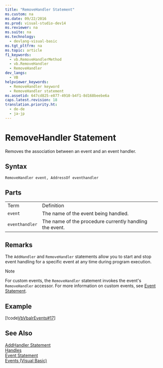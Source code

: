 ```yaml
---
title: "RemoveHandler Statement"
ms.custom: na
ms.date: 09/22/2016
ms.prod: visual-studio-dev14
ms.reviewer: na
ms.suite: na
ms.technology: 
  - devlang-visual-basic
ms.tgt_pltfrm: na
ms.topic: article
f1_keywords: 
  - vb.RemoveHandlerMethod
  - vb.RemoveHandler
  - RemoveHandler
dev_langs: 
  - VB
helpviewer_keywords: 
  - RemoveHandler keyword
  - RemoveHandler statement
ms.assetid: 647cd825-e877-4910-b4f1-8d168beebe6a
caps.latest.revision: 18
translation.priority.ht: 
  - de-de
  - ja-jp
---
```

# RemoveHandler Statement
Removes the association between an event and an event handler.  
  
## Syntax  
  
```  
RemoveHandler event, AddressOf eventhandler  
```  
  
## Parts  
  
|||  
|-|-|  
|Term|Definition|  
|`event`|The name of the event being handled.|  
|`eventhandler`|The name of the procedure currently handling the event.|  
  
## Remarks  
 The `AddHandler` and `RemoveHandler` statements allow you to start and stop event handling for a specific event at any time during program execution.  
  
> [!NOTE]
>  For custom events, the `RemoveHandler` statement invokes the event's `RemoveHandler` accessor. For more information on custom events, see [Event Statement](../vs140/event-statement.md).  
  
## Example  
 [!code[VbVbalrEvents#17](../vs140/codesnippet/VisualBasic/removehandler-statement_1.vb)]
  
  
## See Also  
 [AddHandler Statement](../vs140/addhandler-statement.md)   
 [Handles](../vs140/handles-clause--visual-basic-.md)   
 [Event Statement](../vs140/event-statement.md)   
 [Events (Visual Basic)](../vs140/events--visual-basic-.md)